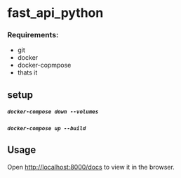 # fast_api_python


### Requirements:
- git
- docker
- docker-copmpose
- thats it

## setup
##### `docker-compose down --volumes`
##### `docker-compose up --build`

## Usage
Open [http://localhost:8000/docs](http://localhost:8000/docs) to view it in the browser.